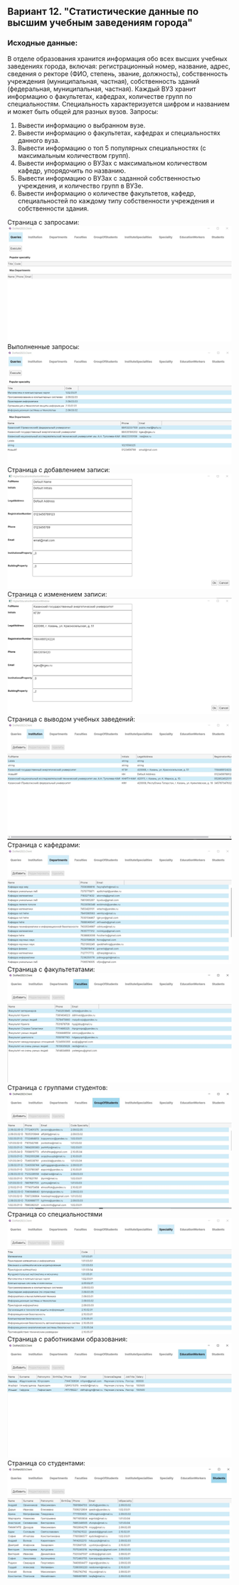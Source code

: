 ## Вариант 12. "Статистические данные по высшим учебным заведениям города"
### Исходные данные:
  В отделе образования хранится информация обо всех высших учебных заведениях города, включая: регистрационный номер, название, адрес, сведения о ректоре (ФИО, степень, звание, должность), собственность учреждения (муниципальная, частная), собственность зданий (федеральная, муниципальная, частная).
Каждый ВУЗ хранит информацию о факультетах, кафедрах, количестве групп по специальностям. Специальность характеризуется шифром и названием и может быть общей для разных вузов.
Запросы:
  1.	Вывести информацию о выбранном вузе.
  2.	Вывести информацию о факультетах, кафедрах и специальностях данного вуза.
  3.	Вывести информацию о топ 5 популярных специальностях (с максимальным количеством групп).
  4.	Вывести информацию о ВУЗах с максимальном количеством кафедр, упорядочить по названию.
  5.	Вывести информацию о ВУЗах с заданной собственностью учреждения, и количество групп в ВУЗе.
  6.	Вывести информацию о количестве факультетов, кафедр, специальностей по каждому типу собственности учреждения и собственности здания. 

Страница с запросами: 
![](https://github.com/4u-daisy/dotnet-2023/blob/main/DotNet2023.Screenshots/wJ5KQZP9Of0.jpg)
Выполненные запросы:
![](https://github.com/4u-daisy/dotnet-2023/blob/main/DotNet2023.Screenshots/yYcGuZx6rbQ.jpg)
Страница с добавлением записи:
![](https://github.com/4u-daisy/dotnet-2023/blob/main/DotNet2023.Screenshots/BAbj5VquO0s.jpg)
Страница с изменением записи:
![](https://github.com/4u-daisy/dotnet-2023/blob/main/DotNet2023.Screenshots/rjzkewsuCss.jpg)
Страница с выводом учебных заведений:
![](https://github.com/4u-daisy/dotnet-2023/blob/main/DotNet2023.Screenshots/zsRKvP21KAE.jpg)
Страница с кафедрами:
![](https://github.com/4u-daisy/dotnet-2023/blob/main/DotNet2023.Screenshots/eqIS44GJYsw.jpg)
Страница с факультетатами:
![](https://github.com/4u-daisy/dotnet-2023/blob/main/DotNet2023.Screenshots/GM8czwBNA64.jpg)
Страница с группами студентов:
![](https://github.com/4u-daisy/dotnet-2023/blob/main/DotNet2023.Screenshots/qpwlC3bw72k.jpg)
Страница со специальностями 
![](https://github.com/4u-daisy/dotnet-2023/blob/main/DotNet2023.Screenshots/712mTsEAkvk.jpg)
Страница с работниками образования:
![](https://github.com/4u-daisy/dotnet-2023/blob/main/DotNet2023.Screenshots/qkD3k8azuQU.jpg)
Страница со студентами:
![](https://github.com/4u-daisy/dotnet-2023/blob/main/DotNet2023.Screenshots/rwLXyuO1Lx0.jpg)
